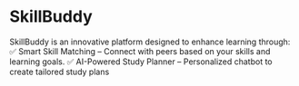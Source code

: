 # SkillBuddy
SkillBuddy is an innovative platform designed to enhance learning through:  ✅ Smart Skill Matching – Connect with peers based on your skills and learning goals. ✅ AI-Powered Study Planner – Personalized chatbot to create tailored study plans
